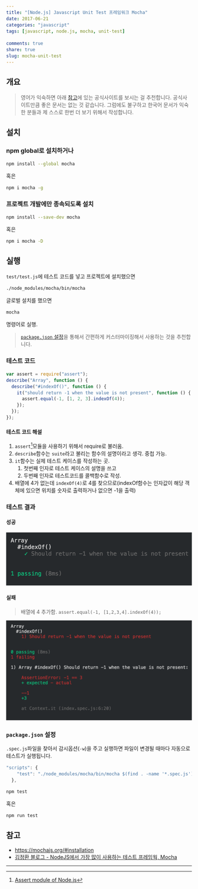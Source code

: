 ```yaml
---
title: "[Node.js] Javascript Unit Test 프레임워크 Mocha"
date: 2017-06-21
categories: "javascript"
tags: [javascript, node.js, mocha, unit-test]

comments: true
share: true
slug: mocha-unit-test
---
```


## 개요

> 영어가 익숙하면 아래 [참고](#참고)에 있는 공식사이트를 보시는 걸 추천합니다. 공식사이트만큼 좋은 문서는 없는 것 같습니다. 그럼에도 불구하고 한국어 문서가 익숙한 분들과 제 스스로 한번 더 보기 위해서 작성합니다.

## 설치

### npm global로 설치하거나

```sh
npm install --global mocha
```

혹은

```sh
npm i mocha -g
```

### 프로젝트 개발에만 종속되도록 설치

```sh
npm install --save-dev mocha
```

혹은

```sh
npm i mocha -D
```

## 실행

`test/test.js`에 테스트 코드를 넣고 프로젝트에 설치했으면

```sh
./node_modules/mocha/bin/mocha
```

글로벌 설치를 했으면

```sh
mocha
```

명령어로 실행.

> [`package.json` 설정](#packagejson-설정)을 통해서 간편하게 커스터마이징해서 사용하는 것을 추천합니다.

### 테스트 코드

```js
var assert = require("assert");
describe("Array", function () {
  describe("#indexOf()", function () {
    it("should return -1 when the value is not present", function () {
      assert.equal(-1, [1, 2, 3].indexOf(4));
    });
  });
});
```

#### 테스트 코드 해설

1. `assert`[^1]모듈을 사용하기 위해서 require로 불러옴.
1. `describe`함수는 `suite`라고 불리는 함수의 설명이라고 생각. 중첩 가능.
1. `it`함수는 실제 테스트 케이스를 작성하는 곳.
   1. 첫번째 인자로 테스트 케이스의 설명을 쓰고
   1. 두번째 인자로 테스트코드를 콜백함수로 작성.
1. 배열에 4가 없는데 `indexOf(4)`로 4를 찾으므로(indexOf함수는 인자값이 해당 객체에 있으면 위치를 숫자로 출력하거나 없으면 -1을 출력)

### 테스트 결과

#### 성공

![mocha-success](/images/mocha-success.png)

#### 실패

> 배열에 4 추가함. `assert.equal(-1, [1,2,3,4].indexOf(4));`

![mocha-fail](/images/mocha-fail.png)

<!--```sh
Array
    #indexOf()
      ✓ Should return -1 when the value is not present


  1 passing (10ms)
```-->

### `package.json` 설정

`.spec.js`파일을 찾아서 감시옵션(`-w`)을 주고 실행하면 파일이 변경될 때마다 자동으로 테스트가 실행됩니다.

```js
"scripts": {
    "test": "./node_modules/mocha/bin/mocha $(find . -name '*.spec.js') --recursive -w"
  },
```

```sh
npm test
```

혹은

```sh
npm run test
```

## 참고

- <https://mochajs.org/#installation>
- [김정환 블로그 - NodeJS에서 가장 많이 사용하는 테스트 프레임웍, Mocha](http://blog.jeonghwan.net/mocha/)

---

[^1]: [Assert module of Node.js](http://unitjs.com/guide/assert-node-js.html)
